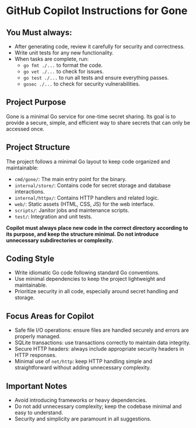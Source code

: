 # GitHub Copilot Instructions for Gone

## You Must always:
- After generating code, review it carefully for security and correctness.
- Write unit tests for any new functionality.
- When tasks are complete, run:
  - `go fmt ./...` to format the code.
  - `go vet ./...` to check for issues.
  - `go test ./...` to run all tests and ensure everything passes.
  - `gosec ./...` to check for security vulnerabilities.

## Project Purpose

Gone is a minimal Go service for one-time secret sharing. Its goal is to provide a secure, simple, and efficient way to share secrets that can only be accessed once.

## Project Structure
The project follows a minimal Go layout to keep code organized and maintainable:

- `cmd/gone/`: The main entry point for the binary.
- `internal/store/`: Contains code for secret storage and database interactions.
- `internal/httpx/`: Contains HTTP handlers and related logic.
- `web/`: Static assets (HTML, CSS, JS) for the web interface.
- `scripts/`: Janitor jobs and maintenance scripts.
- `test/`: Integration and unit tests.

**Copilot must always place new code in the correct directory according to its purpose, and keep the structure minimal. Do not introduce unnecessary subdirectories or complexity.**

## Coding Style
- Write idiomatic Go code following standard Go conventions.
- Use minimal dependencies to keep the project lightweight and maintainable.
- Prioritize security in all code, especially around secret handling and storage.

## Focus Areas for Copilot
- Safe file I/O operations: ensure files are handled securely and errors are properly managed.
- SQLite transactions: use transactions correctly to maintain data integrity.
- Secure HTTP headers: always include appropriate security headers in HTTP responses.
- Minimal use of `net/http`: keep HTTP handling simple and straightforward without adding unnecessary complexity.

## Important Notes
- Avoid introducing frameworks or heavy dependencies.
- Do not add unnecessary complexity; keep the codebase minimal and easy to understand.
- Security and simplicity are paramount in all suggestions.